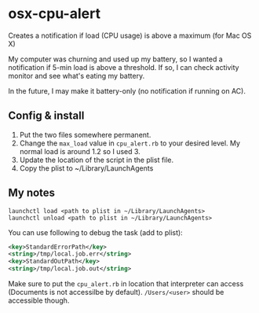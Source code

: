 # osx-cpu-alert
Creates a notification if load (CPU usage) is above a maximum (for Mac OS X)

My computer was churning and used up my battery, so I wanted a notification if 5-min load is above a threshold. If so, I can check activity monitor and see what's eating my battery.

In the future, I may make it battery-only (no notification if running on AC).

## Config & install
1. Put the two files somewhere permanent.
2. Change the `max_load` value in `cpu_alert.rb` to your desired level. My normal load is around 1.2 so I used 3.
3. Update the location of the script in the plist file.
4. Copy the plist to ~/Library/LaunchAgents

## My notes

```
launchctl load <path to plist in ~/Library/LaunchAgents>
launchctl unload <path to plist in ~/Library/LaunchAgents>
```

You can use following to debug the task (add to plist):

```xml
<key>StandardErrorPath</key>
<string>/tmp/local.job.err</string>
<key>StandardOutPath</key>
<string>/tmp/local.job.out</string> 
```

Make sure to put the `cpu_alert.rb` in location that interpreter can access (Documents is not accessilbe by default). `/Users/<user>` should be accessible though.